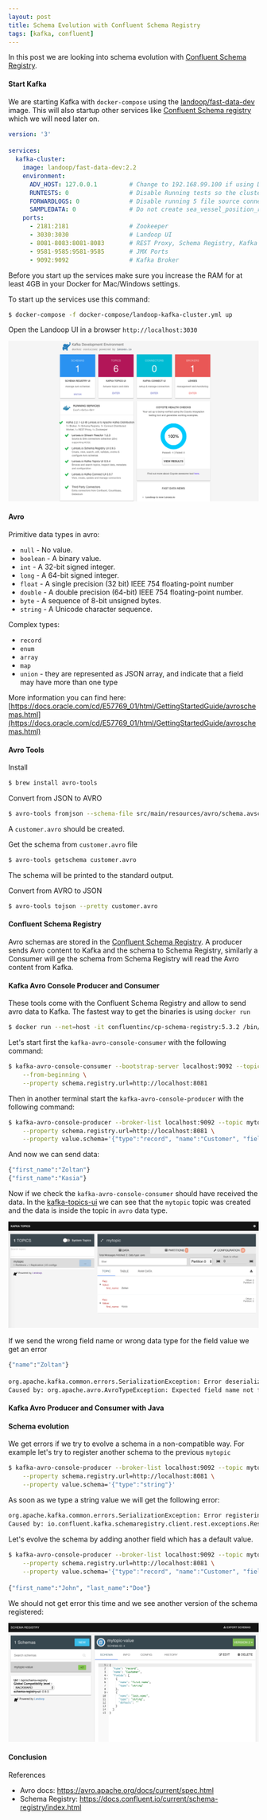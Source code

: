 ```yaml
---
layout: post
title: Schema Evolution with Confluent Schema Registry
tags: [kafka, confluent]
---
```


In this post we are looking into schema evolution with [Confluent Schema Registry](https://docs.confluent.io/current/schema-registry/index.html).
 
#### Start Kafka

We are starting Kafka with `docker-compose` using the [landoop/fast-data-dev](https://hub.docker.com/r/landoop/kafka-lenses-dev) image. This will also startup other services like [Confluent Schema registry](https://www.confluent.io/confluent-schema-registry/) which we will need later on.

```yaml
version: '3'

services:
  kafka-cluster:
    image: landoop/fast-data-dev:2.2
    environment:
      ADV_HOST: 127.0.0.1         # Change to 192.168.99.100 if using Docker Toolbox
      RUNTESTS: 0                 # Disable Running tests so the cluster starts faster
      FORWARDLOGS: 0              # Disable running 5 file source connectors that bring application logs into Kafka topics
      SAMPLEDATA: 0               # Do not create sea_vessel_position_reports, nyc_yellow_taxi_trip_data, reddit_posts topics with sample Avro records.
    ports:
      - 2181:2181                 # Zookeeper
      - 3030:3030                 # Landoop UI
      - 8081-8083:8081-8083       # REST Proxy, Schema Registry, Kafka Connect ports
      - 9581-9585:9581-9585       # JMX Ports
      - 9092:9092                 # Kafka Broker
```

Before you start up the services make sure you increase the RAM for at least 4GB in your Docker for Mac/Windows settings.

To start up the services use this command:

```bash
$ docker-compose -f docker-compose/landoop-kafka-cluster.yml up
```

Open the Landoop UI in a browser `http://localhost:3030`

![lenses-ui](/images/2020-01-02/lenses-ui.png)
 
#### Avro

Primitive data types in avro:

* `null`    - No value.
* `boolean` - A binary value.
* `int`     - A 32-bit signed integer.
* `long`    - A 64-bit signed integer.
* `float`   - A single precision (32 bit) IEEE 754 floating-point number
* `double`  - A double precision (64-bit) IEEE 754 floating-point number.
* `byte`    - A sequence of 8-bit unsigned bytes.
* `string`  - A Unicode character sequence.

Complex types:

* `record`
* `enum`
* `array`
* `map`
* `union` - they are represented as JSON array, and indicate that a field may have more than one type

More information you can find here: [https://docs.oracle.com/cd/E57769_01/html/GettingStartedGuide/avroschemas.html](https://docs.oracle.com/cd/E57769_01/html/GettingStartedGuide/avroschemas.html)

#### Avro Tools

Install 

```bash
$ brew install avro-tools
```

Convert from JSON to AVRO

```bash
$ avro-tools fromjson --schema-file src/main/resources/avro/schema.avsc customer.json > customer.avro
```

A `customer.avro` should be created. 

Get the schema from `customer.avro` file

```bash
$ avro-tools getschema customer.avro
```

The schema will be printed to the standard output.

Convert from AVRO to JSON

```bash
$ avro-tools tojson --pretty customer.avro
```

#### Confluent Schema Registry

Avro schemas are stored in the [Confluent Schema Registry](https://www.confluent.io/confluent-schema-registry/). A producer sends Avro content to Kafka and the schema to Schema Registry, similarly a Consumer will ge the schema from Schema Registry will read the Avro content from Kafka.

#### Kafka Avro Console Producer and Consumer

These tools come with the Confluent Schema Registry and allow to send avro data to Kafka. The fastest way to get the binaries is using `docker run` 

```bash
$ docker run --net=host -it confluentinc/cp-schema-registry:5.3.2 /bin/bash
```

Let's start first the `kafka-avro-console-consumer` with the following command:

```bash
$ kafka-avro-console-consumer --bootstrap-server localhost:9092 --topic mytopic \
    --from-beginning \
    --property schema.registry.url=http://localhost:8081 
```

Then in another terminal start the `kafka-avro-console-producer` with the following command:

```bash
$ kafka-avro-console-producer --broker-list localhost:9092 --topic mytopic \
    --property schema.registry.url=http://localhost:8081 \
    --property value.schema='{"type":"record", "name":"Customer", "fields":[{"name":"first_name", "type":"string"}] }' 
``` 

And now we can send data:

```bash
{"first_name":"Zoltan"}
{"first_name":"Kasia"}
```

Now if we check the `kafka-avro-console-consumer` should have received the data. In the [kafka-topics-ui](http://localhost:3030/kafka-topics-ui/#/) we can see that the `mytopic` topic was created and the data is inside the topic in `avro` data type.   

![kafka-avro-console-producer](/images/2020-01-02/kafka-avro-console-producer.png)

If we send the wrong field name or wrong data type for the field value we get an error

```bash
{"name":"Zoltan"}

org.apache.kafka.common.errors.SerializationException: Error deserializing json {"name":"Zoltan"} to Avro of schema {"type":"record","name":"Customer","fields":[{"name":"first_name","type":"string"}]}
Caused by: org.apache.avro.AvroTypeException: Expected field name not found: first_name
```

#### Kafka Avro Producer and Consumer with Java




#### Schema evolution 

We get errors if we try to evolve a schema in a non-compatible way. For example let's try to register another schema to the previous `mytopic`

```bash
$ kafka-avro-console-producer --broker-list localhost:9092 --topic mytopic \
    --property schema.registry.url=http://localhost:8081 \
    --property value.schema='{"type":"string"}' 
```

As soon as we type a string value we will get the following error:

```bash
org.apache.kafka.common.errors.SerializationException: Error registering Avro schema: "string"
Caused by: io.confluent.kafka.schemaregistry.client.rest.exceptions.RestClientException: Schema being registered is incompatible with an earlier schema; error code: 409
```

Let's evolve the schema by adding another field which has a default value.

```bash
$ kafka-avro-console-producer --broker-list localhost:9092 --topic mytopic \
    --property schema.registry.url=http://localhost:8081 \
    --property value.schema='{"type":"record", "name":"Customer", "fields":[{"name":"first_name", "type":"string"}, {"name":"last_name", "type":"string", "default":"" }] }'

{"first_name":"John", "last_name":"Doe"} 
```

We should not get error this time and we see another version of the schema registered:

![schema-evolution](/images/2020-01-02/schema-evolution.png)

#### Conclusion

References
* Avro docs: https://avro.apache.org/docs/current/spec.html
* Schema Registry: https://docs.confluent.io/current/schema-registry/index.html
